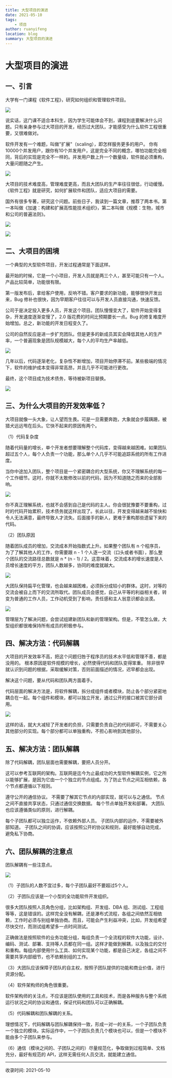 ```yaml
---
title: 大型项目的演进
date: 2021-05-10
tags:
    - 项目
author: ruanyifeng
location: blog
summary: 大型项目的演进
---
```

# 大型项目的演进
## 一、引言
大学有一门课程《软件工程》，研究如何组织和管理软件项目。

![](https://cdn.beekka.com/blogimg/asset/202105/bg2021050803.jpg)

说实话，这门课不适合本科生，因为学生可能体会不到，课程到底要解决什么问题。只有亲身参与过大项目的开发，经历过大团队，才能感受为什么软件工程很重要，又很难做对。

软件开发有一个难题，叫做"扩展"（scaling），即怎样服务更多的用户。 你有10000个并发用户，跟你有10个并发用户，这是完全不同的概念，哪怕功能完全相同，背后的实现是完全不一样的。并发用户数上升一个数量级，软件就必须重构，大量问题随之产生。

![](https://cdn.beekka.com/blogimg/asset/202105/bg2021050804.jpg)

大项目的技术难度高，管理难度更高，而且大团队的生产率往往很低，行动缓慢。 《软件工程》就是研究，如何扩展软件和团队，适应大项目的需要。

国外有很多专著，研究这个问题。前些日子，我读到一篇文章，推荐了两本书。第一本叫做《加速：构建和扩展高性能技术组织》，第二本叫做《规模：生物，城市和公司的普遍法则》。

![](https://cdn.beekka.com/blogimg/asset/202105/bg2021050801.jpg)

![](https://cdn.beekka.com/blogimg/asset/202105/bg2021050802.jpg)

## 二、大项目的困境
一个典型的大型软件项目，开发过程通常是下面这样。

最开始的时候，它是一个小项目，开发人员就是两三个人，甚至可能只有一个人。产品比较简单，功能很有限。

第一版发布后，拿给客户使用，反响不错。客户要求的新功能，能够很快开发出来，Bug 修补也很快，因为早期客户往往可以与开发人员直接沟通，快速反馈。

公司于是决定投入更多人员，开发这个项目。团队慢慢变大了，软件开始变得复杂，开发速度逐渐变慢了，2.0 版花费的时间比预期要长一点。Bug 的修复难度开始增加。总之，新功能的开发日程变久了。

公司的自然反应是进一步扩充团队。但是更多的新成员其实会降低其他人的生产率，一个普遍现象是团队规模越大，每个人的平均生产率越低。

![](https://cdn.beekka.com/blogimg/asset/202105/bg2021050820.jpg)

几年以后，代码逐渐老化，复杂性不断增加，项目开始停滞不前。某些极端的情况下，软件的维护成本变得非常高昂，并且几乎不可能进行更改。

最终，这个项目成为技术债务，等待被新项目替换。

![](https://cdn.beekka.com/blogimg/asset/202105/bg2021050819.jpg)

## 三、为什么大项目的开发效率低？
大项目就像一头大象，让人望而生畏。可是一旦需要奔跑，大象就会步履蹒跚，被猎犬远远甩在后头。它快不起来的原因有两个。

（1）代码复杂度

随着代码量的增长，单个开发者想要理解整个代码库，变得越来越困难。如果团队超过五个人，每个人负责一个功能，那么单个人几乎不可能追踪系统的所有工作进度。

当你中途加入团队，整个项目是一个紧密耦合的大型系统，你又不理解系统的每一个工作细节。这时，你就不太敢修改以前的代码，因为不知道随之而来的全部影响。

![](https://cdn.beekka.com/blogimg/asset/202105/bg2021050821.jpg)

你不真正理解系统，也就不会感到自己是代码的主人。你会很犹豫要不要重构，过时的代码开始累积，技术债务就这样出现了。长此以往，开发变得越来越不愉快和令人无法满意，最终导致人才流失。后面接手的新人，更难于重构那些遗留下来的代码。

（2）团队原因

随着团队成员的增加，交流成本开始指数式上升。如果整个团队有 n 个程序员，为了了解其他人的工作，你需要跟 n - 1 个人逐一交流（口头或者书面），那么整个团队的交流路径总数就是 n * (n - 1) / 2。这意味着，交流成本的增长速度是人员增长速度的平方，团队人数越多，协同的难度就越大。

![](https://cdn.beekka.com/blogimg/asset/202105/bg2021050822.jpg)

大团队保持扁平化管理，也会越来越困难，必须拆分成较小的群体。这时，对等的交流会被自上而下的交流所取代。团队成员会感觉，自己从平等的利益相关者，转变为普通的工作人员，工作动机受到了影响，责任感和主人翁意识都会淡漠。

![](https://cdn.beekka.com/blogimg/asset/202105/bg2021050823.jpg)

管理层为了解决问题，会尝试组建新团队和新的管理架构。但是，不管怎么做，大型组织都很难保持所有成员的积极参与。

## 四、解决方法：代码解耦
大项目的开发效率不高，把这个问题归咎于程序员的技术水平低和管理不善，都是没用的。 根本原因是软件规模的增长，必然使得代码和团队变得笨重。 除非很早就认识到问题的根据，采取缓解对策，否则前面描述的情况，迟早都会出现。

解决这个问题，要从代码和团队两方面着手。

代码层面的解决方法是，将软件解耦，拆分成组件或者模块，防止各个部分紧密地耦合在一起。每个组件和模块，都可以独立开发，通过公开的接口被其它部分调用。

![](https://cdn.beekka.com/blogimg/asset/202105/bg2021050824.jpg)

这样的话，就大大减轻了开发者的负担，只需要负责自己的代码即可，不需要关心其他部分的实现。每个部分都可以单独重构，不担心影响到其他部分。

## 五、解决方法：团队解耦
除了代码解耦，团队层面也需要解耦，要把人员分开。

这可以参考互联网的架构。互联网是迄今为止最成功的大型软件解耦实例，它之所以能够扩展，是因为它由一个个独立的节点组成。为了防止节点之间互相依赖，各个节点都遵循以下规则。

遵守公开的通信协议。
不需要了解其它节点的内部实现，就可以与之通信。
节点之间不直接共享状态，只通过通信交换数据。
每个节点单独开发和部署。
大团队也应该遵循类似的原则，进行解耦。

每个子团队都可以独立运作，不依赖外部人员。
子团队内部的运作，不需要被外部知道。
子团队之间的协调，应该按照公开的协议和规则，最好能够自动完成，避免私下协商。
## 六、团队解耦的注意点
团队解耦有一些注意点。

![](https://cdn.beekka.com/blogimg/asset/202105/bg2021050825.jpg)

（1）子团队的人数不宜过多，每个子团队最好不要超过5个人。

（2）子团队应该是一个小型的全功能软件开发组织。

很多大团队按照人员角色分组，比如架构组、开发组、DBA 组、测试组、工程组等等，这是错误的。这样完全没有解耦，还是瀑布式流程，各组之间依然互相依赖，工作时必须与别组单独协商。而且，可能会产生利益冲突，比如，开发组希望尽快交付，而测试组希望多一点时间测试。

正确做法是按照软件的业务功能分组，每组负责一个全流程的软件大功能，设计、编码、测试、部署、支持等人员都在同一组。这样才能做到解耦，以及独立的交付和重构。每组内部使用什么工具、如何实现某个功能，都是自己决定，各组之间不需要共享内部细节，也不依赖别组的工作。

（3）大团队应该保障子团队的自主权，按照子团队提供的功能和商业价值，进行资源分配。

（4）软件架构师的角色很重要。

软件架构师的关注点，不应该是团队使用的工具和技术，而是各种服务与整个系统运行状况之间的协议和通信，保证代码和团队可以正确解耦。

（5）代码解耦和团队解耦的关系。

理想情况下，代码解耦与团队解耦保持一致，形成一对一的关系，一个子团队负责一个独立的模块。实际运作中，一个子团队负责几个模块也可以，但是一个模块不能由多个子团队来参与。

（6）通信（模块之间的、子团队之间的）尽量规范化，争取做到过程简单、文档充分，最好有规范的 API，这样无需任何人员交流，就能建立通信。


---
收录时间: 2021-05-10

<Vssue :title="$title" />
